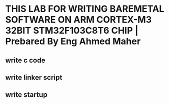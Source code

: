 # THIS LAB FOR WRITING BAREMETAL SOFTWARE ON ARM CORTEX-M3 32BIT  STM32F103C8T6 CHIP | Prebared By Eng Ahmed Maher
## write  c code 
## write	linker script
## write  startup